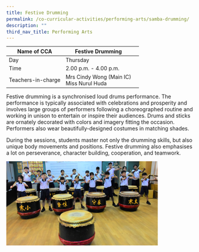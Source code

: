 ```yaml
---
title: Festive Drumming
permalink: /co-curricular-activities/performing-arts/samba-drumming/
description: ""
third_nav_title: Performing Arts
---
```

|Name of CCA|Festive Drumming|  |
| -------- | ------- | --------------- |
|Day | Thursday | 
| Time |2.00 p.m. - 4.00 p.m. 
|Teachers-in-charge |Mrs Cindy Wong (Main IC)<br>Miss Nurul Huda

<p style="box-sizing: inherit; font-size: 1em;">Festive drumming is a synchronised loud drums performance. The performance is typically associated with celebrations and prosperity and involves large groups of performers following a choreographed routine and working in unison to entertain or inspire their audiences. Drums and sticks are ornately decorated with colors and imagery fitting the occasion. Performers also wear beautifully-designed costumes in matching shades.</p>
<p style="box-sizing: inherit; font-size: 1em;"></p><p style="box-sizing: inherit; font-size: 1em;">During the sessions, students master not only the drumming skills, but also unique body movements and positions. Festive drumming also emphasises a lot on perseverance, character building, cooperation, and teamwork.</p>

<img src="/images/CoCurricularActivities/Festive%20Drumming/FESTIVE%20DRUMMING.jpg" style="width:80%">

